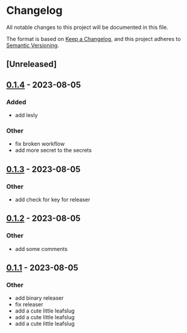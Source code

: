 # Changelog
All notable changes to this project will be documented in this file.

The format is based on [Keep a Changelog](https://keepachangelog.com/en/1.0.0/),
and this project adheres to [Semantic Versioning](https://semver.org/spec/v2.0.0.html).

## [Unreleased]

## [0.1.4](https://github.com/prmadev/leafslug/compare/v0.1.3...v0.1.4) - 2023-08-05

### Added
- add lesly

### Other
- fix broken workflow
- add more secret to the secrets

## [0.1.3](https://github.com/prmadev/leafslug/compare/v0.1.2...v0.1.3) - 2023-08-05

### Other
- add check for key for releaser

## [0.1.2](https://github.com/prmadev/leafslug/compare/v0.1.1...v0.1.2) - 2023-08-05

### Other
- add some comments

## [0.1.1](https://github.com/prmadev/leafslug/compare/v0.1.0...v0.1.1) - 2023-08-05

### Other
- add binary releaser
- fix releaser
- add a cute little leafslug
- add a cute little leafslug
- add a cute little leafslug
